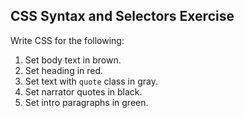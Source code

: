 ## CSS Syntax and Selectors Exercise

Write CSS for the following:

1. Set body text in brown.
2. Set heading in red.
3. Set text with `quote` class in gray.
4. Set narrator quotes in black.
5. Set intro paragraphs in green.
